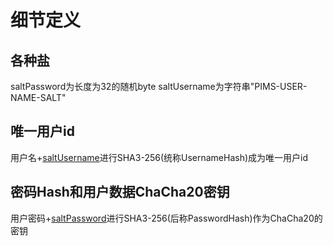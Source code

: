 # 细节定义
## 各种盐
saltPassword为长度为32的随机byte
saltUsername为字符串"PIMS-USER-NAME-SALT"

## 唯一用户id
用户名+[saltUsername](defines.md#各种盐)进行SHA3-256(统称UsernameHash)成为唯一用户id

## 密码Hash和用户数据ChaCha20密钥
用户密码+[saltPassword](defines.md#各种盐)进行SHA3-256(后称PasswordHash)作为ChaCha20的密钥